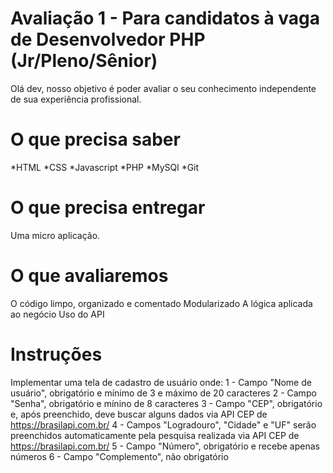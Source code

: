 # Avaliação 1 - Para candidatos à vaga de Desenvolvedor PHP (Jr/Pleno/Sênior)
Olá dev, nosso objetivo é poder avaliar o seu conhecimento independente de sua experiência profissional. 
# O que precisa saber
*HTML
*CSS
*Javascript 
*PHP
*MySQl
*Git
# O que precisa entregar
Uma micro aplicação.
# O que avaliaremos
O código limpo, organizado e comentado
Modularizado
A lógica aplicada ao negócio
Uso do API
# Instruções
Implementar uma tela de cadastro de usuário onde:
1 - Campo "Nome de usuário", obrigatório e mínimo de 3 e máximo de 20 caracteres
2 - Campo "Senha", obrigatório e mínino de 8 caracteres
3 - Campo "CEP", obrigatório e, após preenchido, deve buscar alguns dados via API CEP de https://brasilapi.com.br/
4 - Campos "Logradouro", "Cidade" e "UF" serão preenchidos automaticamente pela pesquisa realizada via API CEP de https://brasilapi.com.br/
5 - Campo "Número", obrigatório e recebe apenas números
6 - Campo "Complemento", não obrigatório
